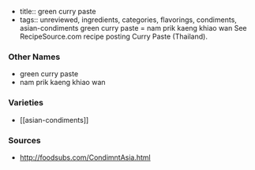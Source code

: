 - title:: green curry paste
- tags:: unreviewed, ingredients, categories, flavorings, condiments, asian-condiments
green curry paste = nam prik kaeng khiao wan See RecipeSource.com recipe posting Curry Paste (Thailand).

### Other Names

* green curry paste
* nam prik kaeng khiao wan

### Varieties

* [[asian-condiments]]

### Sources
* http://foodsubs.com/CondimntAsia.html
